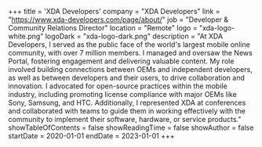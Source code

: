 +++
title = 'XDA Developers'
company = "XDA Developers"
link = "https://www.xda-developers.com/page/about/"
job = "Developer & Community Relations Director"
location = "Remote"
logo = "xda-logo-white.png"
logoDark = "xda-logo-dark.png"
description = "At XDA Developers, I served as the public face of the world's largest mobile online community, with over 7 million members. I managed and oversaw the News Portal, fostering engagement and delivering valuable content. My role involved building connections between OEMs and independent developers, as well as between developers and their users, to drive collaboration and innovation. I advocated for open-source practices within the mobile industry, including promoting license compliance with major OEMs like Sony, Samsung, and HTC. Additionally, I represented XDA at conferences and collaborated with teams to guide them in working effectively with the community to implement their software, hardware, or service products."
showTableOfContents = false
showReadingTime = false
showAuthor = false
startDate = 2020-01-01
endDate = 2023-01-01
+++
